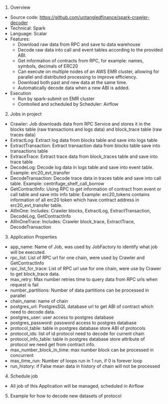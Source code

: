 1. Overview
* Source code: https://github.com/untangledfinance/spark-crawler-decoder
* Technical: Spark
* Language: Scalar
* Features:
    * Download raw data from RPC and save to data warehouse
    * Decode raw data into call and event tables according to the provided ABI.
    * Get information of contracts from RPC, for example: names, symbols, decimals of ERC20
    * Can execute on multiple nodes of an AWS EMR cluster, allowing for parallel and distributed processing to improve efficiency.
    * Download both past and new data at the same time.
    * Automatically decode data when a new ABI is added.
* Execution
    * Run by spark-submit on EMR cluster
    * Controlled and scheduled by Scheduler: Airflow

2. Jobs in project
* Crawler: Job downloads data from RPC Service and stores it in the blocks table (raw transactions and logs data) and block_trace table (raw traces data)
* ExtractLog: Extract log data from blocks table and save into logs table
* ExtractTransaction: Extract transaction data from blocks table save into transactions table
* ExtraceTrace: Extract trace data from block_traces table and save into trace table
* DecodeLog: Decode log data in logs table and save into event table. Example: erc20_evt_transfer
* DecodeTransaction: Decode trace data in traces table and save into call table. Example: centrifuge_shelf_call_borrow 
* GetContractInfo: Using RPC to get information of contract from event or call table and save into info table: Example: erc20_tokens contains information of all erc20 token which have contract address in erc20_evt_transfer table.
* AllInOne: Includes: Crawler blocks, ExtractLog, ExtractTransaction, DecodeLog, GetContractInfo
* AllInOneTrace: Includes: Crawler block_trace, ExtractTrace, DecodeTransaction

3. Application Properties
* app_name: Name of Job, was used by JobFactory to identify what job will be executed.
* rpc_list: List of RPC url for one chain, were used by Crawler and GetContractInfo
* rpc_list_for_trace: List of RPC url use for one chain, were use by Crawer to get block_trace data.
* max_retry: Max number retries time to query data from RPC urls when request is fail
* number_partitions: Number of data partitions can be processed in parallel
* chain_name: name of chain
* postgres_url: PostgresSQL database url to get ABI of contract which need to decode data.
* postgres_user: user access to postgres database
* postgres_password: password access to postgres database
* protocol_table: table in postgres database store ABI of protocols
* protocol_ids: list of id protocol need to decode for current chain
* protocol_info_table: table in postgres database store attribute of protocol we need get from contract info.
* max_number_block_in_time: max number block can be processed in concurrent
* max_time_run: Number of loops run in 1 run, if 0 is forever loop
* run_history: if False mean data in history of chain will not be processed

4. Schedule job
* All job of this Application will be managed, scheduled in Airflow
5. Example for how to decode new datasets of protocol